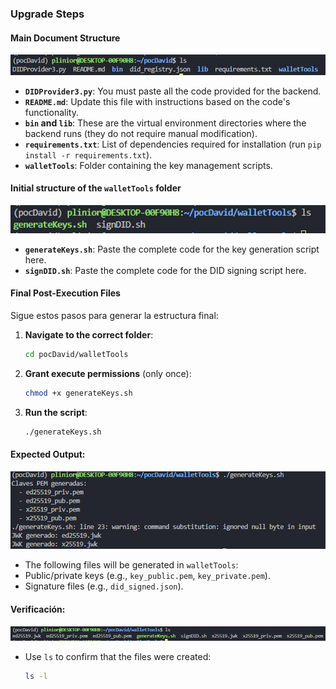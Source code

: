 ### Upgrade Steps 

#### Main Document Structure

![alt text](image.png)
- **`DIDProvider3.py`**: You must paste all the code provided for the backend.
- **`README.md`**: Update this file with instructions based on the code's functionality.
- **`bin` and `lib`**: These are the virtual environment directories where the backend runs (they do not require manual modification).
- **`requirements.txt`**: List of dependencies required for installation (run `pip install -r requirements.txt`).
- **`walletTools`**: Folder containing the key management scripts.

#### Initial structure of the `walletTools` folder

![alt text](image-1.png)
- **`generateKeys.sh`**: Paste the complete code for the key generation script here.
- **`signDID.sh`**: Paste the complete code for the DID signing script here.

#### Final Post-Execution Files

Sigue estos pasos para generar la estructura final:  

1. **Navigate to the correct folder**:  
   ```bash
   cd pocDavid/walletTools
   ```  
2. **Grant execute permissions** (only once):  
   ```bash
   chmod +x generateKeys.sh
   ```  
3. **Run the script**:
   ```bash
   ./generateKeys.sh
   ```  

#### Expected Output:

![alt text](image-2.png)
- The following files will be generated in `walletTools`:
- Public/private keys (e.g., `key_public.pem`, `key_private.pem`).
- Signature files (e.g., `did_signed.json`). 

#### Verificación:  

![alt text](image-3.png)
- Use `ls` to confirm that the files were created:
  ```bash
  ls -l
  ```  
